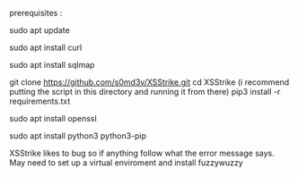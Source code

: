 prerequisites :

sudo apt update

sudo apt install curl

sudo apt install sqlmap

git clone https://github.com/s0md3v/XSStrike.git
cd XSStrike (i recommend putting the script in this directory and running it from there)
pip3 install -r requirements.txt

sudo apt install openssl

sudo apt install python3 python3-pip



XSStrike likes to bug so if anything follow what the error message says. May need to set up a virtual enviroment and install fuzzywuzzy
